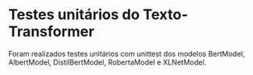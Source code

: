 # Testes unitários do Texto-Transformer

Foram realizados testes unitários com unittest dos modelos BertModel, AlbertModel, DistilBertModel, RobertaModel e XLNetModel.
